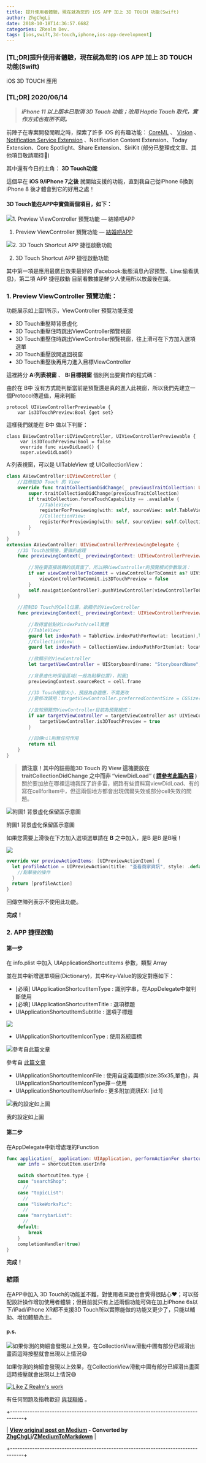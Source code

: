 ```yaml
---
title: 提升使用者體驗，現在就為您的 iOS APP 加上 3D TOUCH 功能(Swift)
author: ZhgChgLi
date: 2018-10-18T14:36:57.668Z
categories: ZRealm Dev.
tags: [ios,swift,3d-touch,iphone,ios-app-development]
---
```


### [TL;DR]提升使用者體驗，現在就為您的 iOS APP 加上 3D TOUCH 功能(Swift)

iOS 3D TOUCH 應用
### [TL;DR] 2020/06/14
> **_iPhone 11 以上版本已取消 3D Touch 功能；改用 Haptic Touch 取代，實作方式也有所不同。_**


前陣子在專案開發閒暇之時，探索了許多 iOS 的有趣功能： [CoreML](../793bf2cdda0f) 、 [Vision](../9a9aa892f9a9) 、 [Notification Service Extension](../cb6eba52a342) 、Notification Content Extension、Today Extension、Core Spotlight、Share Extension、SiriKit (部分已整理成文章、其他項目敬請期待🤣)

其中還有今日的主角： **3D Touch功能**

這個早在 **iOS 9/iPhone 7之後** 就開始支援的功能，直到我自己從iPhone 6換到iPhone 8 後才體會到它的好用之處！
#### 3D Touch能在APP中實做兩個項目，如下：


![1\. Preview ViewController 預覽功能 — 結婚吧APP](/assets/1ca246e27273/1*Nl6uz_dA2h13g7PtqSi6aw.gif "1\. Preview ViewController 預覽功能 — 結婚吧APP")

1. Preview ViewController 預覽功能 — [結婚吧APP](https://itunes.apple.com/tw/app/%E7%B5%90%E5%A9%9A%E5%90%A7-%E4%B8%8D%E6%89%BE%E6%9C%80%E8%B2%B4-%E5%8F%AA%E6%89%BE%E6%9C%80%E5%B0%8D/id1356057329?ls=1&mt=8)


![2\. 3D Touch Shortcut APP 捷徑啟動功能](/assets/1ca246e27273/1*VcIEwZxiW26eVqCk4kUEZw.gif "2\. 3D Touch Shortcut APP 捷徑啟動功能")

2. 3D Touch Shortcut APP 捷徑啟動功能

其中第一項是應用最廣且效果最好的 (Facebook:動態消息內容預覽、Line:偷看訊息)，第二項 APP 捷徑啟動 目前看數據是鮮少人使用所以放最後在講。
### 1. Preview ViewController 預覽功能：

功能展示如上圖1所示，ViewController 預覽功能支援
- 3D Touch重壓時背景虛化
- 3D Touch重壓住時跳出ViewController預覽視窗
- 3D Touch重壓住時跳出ViewController預覽視窗，往上滑可在下方加入選項選單
- 3D Touch重壓放開返回視窗
- 3D Touch重壓後再用力進入目標ViewController


這裡將分 **A:列表視窗** 、 **B:目標視窗** 個別列出要實作的程式碼：

由於在 B中 沒有方式能判斷當前是預覽還是真的進入此視窗，所以我們先建立一個Protocol傳遞值，用來判斷
```
protocol UIViewControllerPreviewable {
    var is3DTouchPreview:Bool {get set}
```

這樣我們就能在 B中 做以下判斷：
```
class BViewController:UIViewController, UIViewControllerPreviewable {
     var is3DTouchPreview:Bool = false
     override func viewDidLoad() {
     super.viewDidLoad()
```

A:列表視窗，可以是 UITableView 或 UICollectionView：
```swift
class AViewController:UIViewController {
    //註冊能3D Touch 的 View
    override func traitCollectionDidChange(_ previousTraitCollection: UITraitCollection?) {
        super.traitCollectionDidChange(previousTraitCollection)
        if traitCollection.forceTouchCapability == .available {
            //TableView:
            registerForPreviewing(with: self, sourceView: self.TableView)
            //CollectionView:
            registerForPreviewing(with: self, sourceView: self.CollectionView)
        }
    }   
}
extension AViewController: UIViewControllerPreviewingDelegate {
    //3D Touch放開後，要做的處理
    func previewingContext(_ previewingContext: UIViewControllerPreviewing, commit viewControllerToCommit: UIViewController) {
        
        //現在要直接跳轉的該頁面了，所以將ViewController的預覽模式參數取消：
        if var viewControllerToCommit = viewControllerToCommit as? UIViewControllerPreviewable {
            viewControllerToCommit.is3DTouchPreview = false
        }
        self.navigationController?.pushViewController(viewControllerToCommit, animated: true)
    }
    
    //控制3D Touch的Cell位置，欲顯示的ViewController
    func previewingContext(_ previewingContext: UIViewControllerPreviewing, viewControllerForLocation location: CGPoint) -> UIViewController? {
        
        //取得當前點的indexPath/cell實體
        //TableView:
        guard let indexPath = TableView.indexPathForRow(at: location),let cell = TableView.cellForRow(at: indexPath) else { return nil }
        //CollectionView:
        guard let indexPath = CollectionView.indexPathForItem(at: location),let cell = CollectionView.cellForItem(at: indexPath) else { return nil }
      
        //欲顯示的ViewController
        let targetViewController = UIStoryboard(name: "StoryboardName", bundle: nil).instantiateViewController(withIdentifier: "ViewControllerIdentifier")
        
        //背景虛化時保留區域(一般為點擊位置)，附圖1
        previewingContext.sourceRect = cell.frame
        
        //3D Touch視窗大小，預設為自適應，不需更改
        //要修改請用：targetViewController.preferredContentSize = CGSize(width: 0.0, height: 0.0)
        
        //告知預覽的ViewController目前為預覽模式：
        if var targetViewController = targetViewController as? UIViewControllerPreviewable {
            targetViewController.is3DTouchPreview = true
        }
        
        //回傳nil則無任何作用
        return nil
    }
}
```
> **請注意！其中的註冊能3D Touch 的 View 這塊要放在 traitCollectionDidChange 之中而非 “viewDidLoad” ( [請參考此篇內容](https://stackoverflow.com/questions/30007701/view-traitcollection-horizontalsizeclass-returning-undefined-0-in-viewdidload) )**
> 關於要加放在哪裡這塊我踩了許多雷，網路有些資料寫viewDidLoad、有的寫在cellforItem中，但這兩個地方都會出現偶爾失效或部分cell失效的問題。



![附圖1 背景虛化保留區示意圖](/assets/1ca246e27273/1*AAFevro2x7s9J6yRshAGtg.png "附圖1 背景虛化保留區示意圖")

附圖1 背景虛化保留區示意圖

如果您需要上滑後在下方加入選項選單請在 **B** 之中加入，是B 是B 是B哦！


![](/assets/1ca246e27273/1*L7VwD_lyG86eXzTzgIuELQ.png)

```swift
override var previewActionItems: [UIPreviewActionItem] {
  let profileAction = UIPreviewAction(title: "查看商家資訊", style: .default) { (action, viewController) -> Void in
    //點擊後的操作
  }
  return [profileAction]
}
```

回傳空陣列表示不使用此功能。

**完成！**
### 2. APP 捷徑啟動
#### 第一步

在 info.plist 中加入 UIApplicationShortcutItems 參數，類型 Array

並在其中新增選單項目(Dictionary)，其中Key-Value的設定對應如下：
- [必填] UIApplicationShortcutItemType : 識別字串，在AppDelegate中做判斷使用
- [必填] UIApplicationShortcutItemTitle : 選項標題
- UIApplicationShortcutItemSubtitle : 選項子標題



![](/assets/1ca246e27273/1*PlbW5bVYGkN2olZC9WAvHw.png)

- UIApplicationShortcutItemIconType : 使用系統圖標



![參考自此篇文章](/assets/1ca246e27273/1*S3dbMWNnTvhdt-NlxAQ2Tw.png "參考自此篇文章")

參考自 [此篇文章](https://qiita.com/kusumotoa/items/f33c89f150cd0937d003)
- UIApplicationShortcutItemIconFile : 使用自定義圖標(size:35x35,單色)，與UIApplicationShortcutItemIconType擇ㄧ使用
- UIApplicationShortcutItemUserInfo : 更多附加資訊EX: [id:1]



![我的設定如上圖](/assets/1ca246e27273/1*cIIVrNDdziBVJn4z_QsLJg.png "我的設定如上圖")

我的設定如上圖
#### 第二步

在AppDelegate中新增處理的Function
```swift
func application(_ application: UIApplication, performActionFor shortcutItem: UIApplicationShortcutItem, completionHandler: @escaping (Bool) -> Void) {
    var info = shortcutItem.userInfo
  
    switch shortcutItem.type {
    case "searchShop":
      //
    case "topicList":
      //
    case "likeWorksPic":
      //
    case "marrybarList":
      //
    default:
        break
    }
    completionHandler(true)
}
```

**完成！**
### 結語

在APP中加入 3D Touch的功能並不難，對使用者來說也會覺得很貼心❤；可以搭配設計操作增加使用者體驗；但目前就只有上述兩個功能可做在加上iPhone 6s以下/iPad/iPhone XR都不支援3D Touch所以實際能做的功能又更少了，只能以輔助、增加體驗為主。
#### p.s.


![如果你測的夠細會發現以上效果，在CollectionView滑動中圖有部分已經滑出畫面這時按壓就會出現以上情況😅](/assets/1ca246e27273/1*LBgSqm8CTdBPycGnuYNMkA.png "如果你測的夠細會發現以上效果，在CollectionView滑動中圖有部分已經滑出畫面這時按壓就會出現以上情況😅")

如果你測的夠細會發現以上效果，在CollectionView滑動中圖有部分已經滑出畫面這時按壓就會出現以上情況😅


[![Like Z Realm's work](https://button.like.co/images/og/likebutton.png "Like Z Realm's work")](https://button.like.co/zhgchgli)


有任何問題及指教歡迎 [與我聯絡](https://www.zhgchg.li/contact) 。



+-----------------------------------------------------------------------------------+

| **[View original post on Medium](https://medium.com/zrealm-ios-dev/%E6%8F%90%E5%8D%87%E4%BD%BF%E7%94%A8%E8%80%85%E9%AB%94%E9%A9%97-%E7%8F%BE%E5%9C%A8%E5%B0%B1%E7%82%BA%E6%82%A8%E7%9A%84-ios-app-%E5%8A%A0%E4%B8%8A-3d-touch-%E5%8A%9F%E8%83%BD-swift-1ca246e27273) - Converted by [ZhgChgLi](https://zhgchg.li)/[ZMediumToMarkdown](https://github.com/ZhgChgLi/ZMediumToMarkdown)** |

+-----------------------------------------------------------------------------------+
